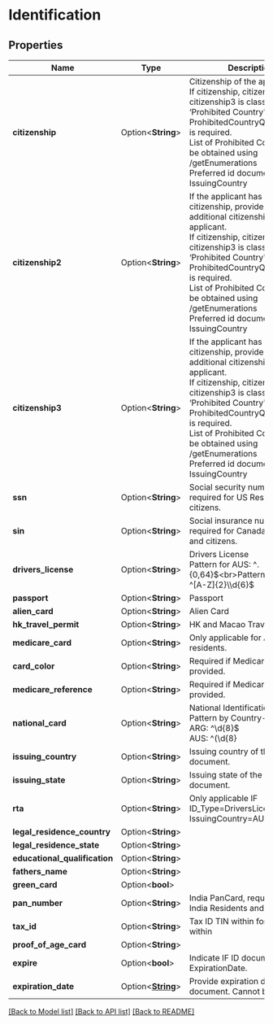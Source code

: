 # Identification

## Properties

Name | Type | Description | Notes
------------ | ------------- | ------------- | -------------
**citizenship** | Option<**String**> | Citizenship of the applicant.<br>If citizenship, citizenship2, OR citizenship3 is classified as a ‘Prohibited Country', THEN ProhibitedCountryQuestionnaire is required.<br>List of Prohibited Countries an be obtained using /getEnumerations<br>Preferred id document by IssuingCountry | [optional]
**citizenship2** | Option<**String**> | If the applicant has multiple citizenship, provide the additional citizenship of the applicant.<br>If citizenship, citizenship2, OR citizenship3 is classified as a ‘Prohibited Country', THEN ProhibitedCountryQuestionnaire is required.<br>List of Prohibited Countries an be obtained using /getEnumerations<br>Preferred id document by IssuingCountry | [optional]
**citizenship3** | Option<**String**> | If the applicant has multiple citizenship, provide the additional citizenship of the applicant.<br>If citizenship, citizenship2, OR citizenship3 is classified as a ‘Prohibited Country', THEN ProhibitedCountryQuestionnaire is required.<br>List of Prohibited Countries an be obtained using /getEnumerations<br>Preferred id document by IssuingCountry | [optional]
**ssn** | Option<**String**> | Social security number, required for US Residents and citizens. | [optional]
**sin** | Option<**String**> | Social insurance number, required for Canada Residents and citizens. | [optional]
**drivers_license** | Option<**String**> | Drivers License<br>Pattern for AUS: ^.{0,64}$<br>Pattern for NZL: ^[A-Z]{2}\\d{6}$ | [optional]
**passport** | Option<**String**> | Passport | [optional]
**alien_card** | Option<**String**> | Alien Card | [optional]
**hk_travel_permit** | Option<**String**> | HK and Macao Travel Permit | [optional]
**medicare_card** | Option<**String**> | Only applicable for Australia residents. | [optional]
**card_color** | Option<**String**> | Required if MedicareCard is provided. | [optional]
**medicare_reference** | Option<**String**> | Required if MedicareCard is provided. | [optional]
**national_card** | Option<**String**> | National Identification Card<br>Pattern by Country-<br> ARG: ^\\d{8}$<br>AUS: ^(\\d{8}|\\d{9})$<br>BRA: ^\\d{11}$<br>CHN: ^\\d{17}(\\d|X)$<br>DNK: ^\\d{10}$<br>ESP: ^\\d{8}[A-Z]$<br>FRA: ^\\d{15}$<br>FRA: ^\\d{4}([A-Z]|\\d){3}\\d{5}$<br>ITA: ^([A-Z]{2}\\d{7}|\\d{7}[A-Z]{2}|[A-Z]{2}\\d{5}[A-Z]{2})$<br>ITA: ^[A-Z]{6}\\d{2}[A-Z]\\d{2}[A-Z]\\d{3}[A-Z]$<br>MEX: ^[A-Z]{4}\\d{6}[A-Z]{6}\\d{2}$<br>MYZ: ^\\d{12}$<br>RUS: ^\\d{10}$<br>RUS: ^\\d{9}$<br>SGP: ^[A-Z]\\d{7}[A-Z]$<br>SWE: ^(\\d{10}|\\d{12})$<br>TUR: ^\\d{11}$<br>ZAF: ^\\d{13}$ | [optional]
**issuing_country** | Option<**String**> | Issuing country of the ID document. | [optional]
**issuing_state** | Option<**String**> | Issuing state of the ID document. | [optional]
**rta** | Option<**String**> | Only applicable IF ID_Type=DriversLicense AND IssuingCountry=AUS | [optional]
**legal_residence_country** | Option<**String**> |  | [optional]
**legal_residence_state** | Option<**String**> |  | [optional]
**educational_qualification** | Option<**String**> |  | [optional]
**fathers_name** | Option<**String**> |  | [optional]
**green_card** | Option<**bool**> |  | [optional]
**pan_number** | Option<**String**> | India PanCard, required for India Residents and citizens. | [optional]
**tax_id** | Option<**String**> | Tax ID TIN within <TaxResidencies>foreign_tax_id within <W8Ben> | [optional]
**proof_of_age_card** | Option<**String**> |  | [optional]
**expire** | Option<**bool**> | Indicate IF ID document has an ExpirationDate. | [optional]
**expiration_date** | Option<[**String**](string.md)> | Provide expiration date of the ID document. Cannot be past date. | [optional]

[[Back to Model list]](../README.md#documentation-for-models) [[Back to API list]](../README.md#documentation-for-api-endpoints) [[Back to README]](../README.md)
